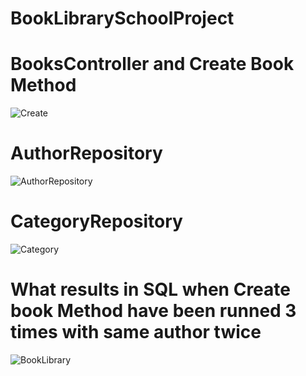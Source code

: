 # BookLibrarySchoolProject

# BooksController and Create Book Method
![Create](https://user-images.githubusercontent.com/62704491/110220074-9cd72500-7ec3-11eb-9da2-d91b7cff6c12.png)
# AuthorRepository
![AuthorRepository](https://user-images.githubusercontent.com/62704491/110220179-21c23e80-7ec4-11eb-896f-5da5606935b0.png)
# CategoryRepository
![Category](https://user-images.githubusercontent.com/62704491/110220108-e1fb5700-7ec3-11eb-90ba-efbfd6d49f06.png)
# What results in SQL when Create book Method have been runned 3 times with same author twice
![BookLibrary](https://user-images.githubusercontent.com/62704491/110219978-da877e00-7ec2-11eb-80f5-593cdf94294a.png)




